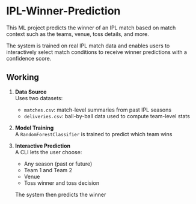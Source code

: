 # IPL-Winner-Prediction

This ML project predicts the winner of an IPL match based on match context such as the teams, venue, toss details, and more.

The system is trained on real IPL match data and enables users to interactively select match conditions to receive winner predictions with a confidence score.

## Working

1. **Data Source**  
   Uses two datasets:
   - `matches.csv`: match-level summaries from past IPL seasons
   - `deliveries.csv`: ball-by-ball data used to compute team-level stats 

2. **Model Training**  
   A `RandomForestClassifier` is trained to predict which team wins

3. **Interactive Prediction**  
   A CLI lets the user choose:
   - Any season (past or future)
   - Team 1 and Team 2
   - Venue
   - Toss winner and toss decision  
   
   The system then predicts the winner




